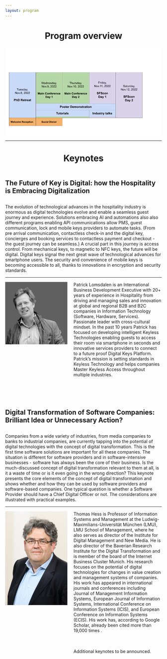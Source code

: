 ```yaml
---
layout: program
---
```


<h1 class="display-4" style="text-align: center;">
	Program overview
</h1>
<img src="/assets/images/Program.png" alt="">

<hr/>

<div>
    <h1 class="display-4" style="text-align: center;">
        Keynotes
    </h1>
		<div>
		<h2 style="margin-bottom: 30px; margin-top: 50px">The Future of Key is Digital: how the Hospitality is Embracing Digitalization</h2>
		<p>The evolution of technological advances in the hospitality industry is enormous as digital technologies evolve and enable a seamless guest journey and experience. Solutions embracing AI and automations also also different programs enabling API communications allow PMS, guest communication, lock and mobile keys providers to automate tasks. (From pre arrival communication, contactless check-in and the digital key, concierges and booking services to contactless payment and checkout - the guest journey can be seamless.) 
		A crucial part in this journey is access control. From mechanical keys, to magnetic to NFC keys, the future will be digital.  Digital keys signal the next great wave of technological advances for smartphone users. The security and convenience of mobile keys is becoming accessible to all, thanks to innovations in encryption and security standards.</p>
		<hr>
		<img src="/assets/images/organisation/patrick.jpeg" alt="Patrick Lomsdalen" style="float:left;width:200px">
		<p style="margin-left: 220px">Patrick Lomsdalen is an International Business Development Executive with 20+ years of experience in Hospitality from driving and managing sales and innovation at global and regional B2B and B2C companies in Information Technology (Software, Hardware, Services). Passionate leader with cross-cultural mindset.
		In the past 10 years Patrick has focused on developing intelligent Keyless Technologies enabling guests to access their room via smartphone in seconds and innovative services providers to connect to a future proof Digital Keys Platform. Patrick’s mission is setting standards in Keyless Technology and helps companies Master Keyless Access throughout multiple industries.</p>
	</div>
	<div>
		<h2 style="margin-bottom: 30px; margin-top: 100px">Digital Transformation of Software Companies: Brilliant Idea or Unnecessary Action?</h2>
		<p>Companies from a wide variety of industries, from media companies to banks to industrial companies, are currently tapping into the potential of digital technologies with the concept of digital transformation. This is the first time software solutions are important for all these companies. The situation is different for software providers and in software-intensive businesses - software has always been the core of their business. Is the much-discussed concept of digital transformation relevant to them at all, is it a waste of time or is it even going in the wrong direction? This keynote presents the core elements of the concept of digital transformation and shows whether and how they can be used by software providers and software-based companies. One typical question is whether a Software Provider should have a Chief Digital Officer or not. The considerations are illustrated with practical examples.</p>
		<hr>
		<img src="/assets/images/hess_hoch.jpg" alt="Thomas Hess" style="float:left;width:200px" />
		<p style="margin-left: 220px">Thomas Hess is Professor of Information Systems and Management at the Ludwig-Maximilians-Universität München (LMU), LMU School of Management, where he also serves as director of the Institute for Digital Management and New Media. He is also director of the Baverian Research Institute for the Digital Transformation and is member of the board of the Internet Business Cluster Munich. His research focuses on the potential of digital technologies for changes in value creation and management systems of companies. His work has appeared in international journals and conferences including Journal of Management Information Systems, European Journal of Information Systems, International Conference on Information Systems (ICIS), and European Conference on Information Systems (ECIS). His work has, according to Google Scholar, already been cited more than 19,000 times
		.</p>
	</div>
	<div style="margin-top: 50px; margin-left:220px">
		<p>Additional keynotes to be announced.</p>
	</div>		
	<br>
	<br>
</div>







<!--

-->